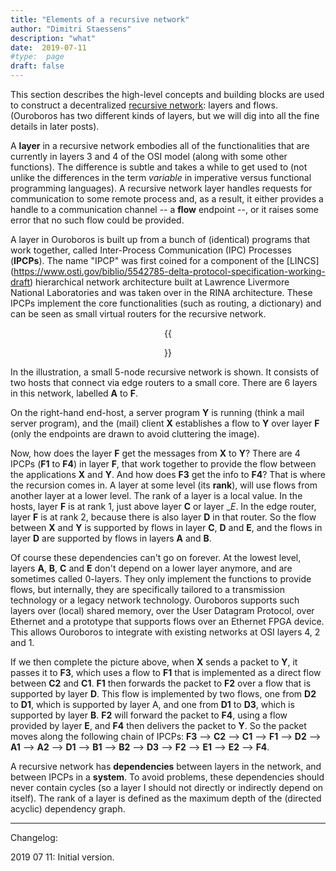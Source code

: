 ```yaml
---
title: "Elements of a recursive network"
author: "Dimitri Staessens"
description: "what"
date:  2019-07-11
#type:  page
draft: false
---
```


This section describes the high-level concepts and building blocks are
used to construct a decentralized [recursive network](/docs/what):
layers and flows. (Ouroboros has two different kinds of layers, but
we will dig into all the fine details in later posts).

A __layer__ in a recursive network embodies all of the functionalities
that are currently in layers 3 and 4 of the OSI model (along with some
other functions). The difference is subtle and takes a while to get
used to (not unlike the differences in the term *variable* in
imperative versus functional programming languages). A recursive
network layer handles requests for communication to some remote
process and, as a result, it either provides a handle to a
communication channel -- a __flow__ endpoint --, or it raises some
error that no such flow could be provided.

A layer in Ouroboros is built up from a bunch of (identical) programs
that work together, called Inter-Process Communication (IPC) Processes
(__IPCPs__). The name "IPCP" was first coined for a component of the
[LINCS]
(https://www.osti.gov/biblio/5542785-delta-protocol-specification-working-draft)
hierarchical network architecture built at Lawrence Livermore National
Laboratories and was taken over in the RINA architecture. These IPCPs
implement the core functionalities (such as routing, a dictionary) and
can be seen as small virtual routers for the recursive network.

<center> {{<figure class="w-200" src="/images/rec_netw.jpg">}} </center>

In the illustration, a small 5-node recursive network is shown. It
consists of two hosts that connect via edge routers to a small core.
There are 6 layers in this network, labelled __A__ to __F__.

On the right-hand end-host, a server program __Y__ is running (think a
mail server program), and the (mail) client __X__ establishes a flow
to __Y__ over layer __F__ (only the endpoints are drawn to avoid
cluttering the image).

Now, how does the layer __F__ get the messages from __X__ to __Y__?
There are 4 IPCPs (__F1__ to __F4__) in layer __F__, that work
together to provide the flow between the applications __X__ and
__Y__. And how does __F3__ get the info to __F4__? That is where the
recursion comes in. A layer at some level (its __rank__), will use
flows from another layer at a lower level. The rank of a layer is a
local value. In the hosts, layer __F__ is at rank 1, just above layer
__C__ or layer __E_. In the edge router, layer __F__ is at rank 2,
because there is also layer __D__ in that router. So the flow between
__X__ and __Y__ is supported by flows in layer __C__, __D__ and __E__,
and the flows in layer __D__ are supported by flows in layers __A__
and __B__.

Of course these dependencies can't go on forever. At the lowest level,
layers __A__, __B__, __C__ and __E__ don't depend on a lower layer
anymore, and are sometimes called 0-layers. They only implement the
functions to provide flows, but internally, they are specifically
tailored to a transmission technology or a legacy network
technology. Ouroboros supports such layers over (local) shared memory,
over the User Datagram Protocol, over Ethernet and a prototype that
supports flows over an Ethernet FPGA device. This allows Ouroboros to
integrate with existing networks at OSI layers 4, 2 and 1.

If we then complete the picture above, when __X__ sends a packet to
__Y__, it passes it to __F3__, which uses a flow to __F1__ that is
implemented as a direct flow between __C2__ and __C1__. __F1__ then
forwards the packet to __F2__ over a flow that is supported by layer
__D__. This flow is implemented by two flows, one from __D2__ to
__D1__, which is supported by layer A, and one from __D1__ to __D3__,
which is supported by layer __B__. __F2__ will forward the packet to
__F4__, using a flow provided by layer __E__, and __F4__ then delivers
the packet to __Y__.  So the packet moves along the following chain of
IPCPs: __F3__ --> __C2__ --> __C1__ --> __F1__ --> __D2__ --> __A1__
--> __A2__ --> __D1__ --> __B1__ --> __B2__ --> __D3__ --> __F2__ -->
__E1__ --> __E2__ --> __F4__.

A recursive network has __dependencies__ between layers in the
network, and between IPCPs in a __system__. To avoid problems, these
dependencies should never contain cycles (so a layer I should not
directly or indirectly depend on itself). The rank of a layer is
defined as the maximum depth of the (directed acyclic) dependency graph.

---
Changelog:

2019 07 11: Initial version.
